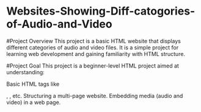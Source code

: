 # Websites-Showing-Diff-catogories-of-Audio-and-Video

#Project Overview
This project is a basic HTML website that displays different categories of audio and video files. It is a simple project for learning web development and gaining familiarity with HTML structure.

#Project Goal
This project is a beginner-level HTML project aimed at understanding:

Basic HTML tags like <audio>, <video>, <div>, <a>, etc.
Structuring a multi-page website.
Embedding media (audio and video) in a web page.
